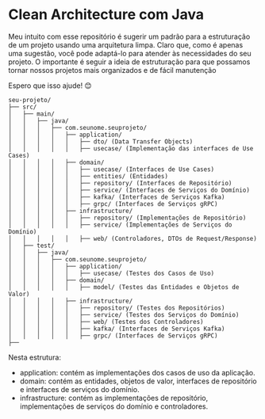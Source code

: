 # Clean Architecture com Java

Meu intuito com esse repositório é sugerir um padrão para a estruturação de um projeto usando uma arquitetura limpa. Claro que, como é apenas uma sugestão, você pode adaptá-lo para atender às necessidades do seu projeto. O importante é seguir a ideia de estruturação para que possamos tornar nossos projetos mais organizados e de fácil manutenção

Espero que isso ajude! 😊

```
seu-projeto/
├── src/
│   ├── main/
│   │   ├── java/
│   │   │   ├── com.seunome.seuprojeto/
│   │   │   │   ├── application/
│   │   │   │   │   ├── dto/ (Data Transfer Objects)
│   │   │   │   │   ├── usecase/ (Implementação das interfaces de Use Cases)
│   │   │   │   ├── domain/
│   │   │   │   │   ├── usecase/ (Interfaces de Use Cases)
│   │   │   │   │   ├── entities/ (Entidades)
│   │   │   │   │   ├── repository/ (Interfaces de Repositório)
│   │   │   │   │   ├── service/ (Interfaces de Serviços do Domínio)
│   │   │   │   │   ├── kafka/ (Interfaces de Serviços Kafka)
│   │   │   │   │   ├── grpc/ (Interfaces de Serviços gRPC)
│   │   │   │   ├── infrastructure/
│   │   │   │   │   ├── repository/ (Implementações de Repositório)
│   │   │   │   │   ├── service/ (Implementações de Serviços do Domínio)
│   │   │   │   │   ├── web/ (Controladores, DTOs de Request/Response)
│   ├── test/
│   │   ├── java/
│   │   │   ├── com.seunome.seuprojeto/
│   │   │   │   ├── application/
│   │   │   │   │   ├── usecase/ (Testes dos Casos de Uso)
│   │   │   │   ├── domain/
│   │   │   │   │   ├── model/ (Testes das Entidades e Objetos de Valor)
│   │   │   │   ├── infrastructure/
│   │   │   │   │   ├── repository/ (Testes dos Repositórios)
│   │   │   │   │   ├── service/ (Testes dos Serviços do Domínio)
│   │   │   │   │   ├── web/ (Testes dos Controladores)
│   │   │   │   │   ├── kafka/ (Interfaces de Serviços Kafka)
│   │   │   │   │   ├── grpc/ (Interfaces de Serviços gRPC)
├──
```
Nesta estrutura:

- application: contém as implementações dos casos de uso da aplicação.
- domain:  contém as entidades, objetos de valor, interfaces de repositório e interfaces de serviços do domínio.
- infrastructure: contém as implementações de repositório, implementações de serviços do domínio e controladores.
